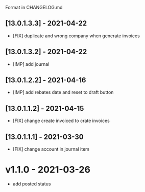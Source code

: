 Format in CHANGELOG.md

## [13.0.1.3.3] - 2021-04-22

- [FIX] duplicate and wrong company when generate invoices

## [13.0.1.3.2] - 2021-04-22

- [IMP] add journal

## [13.0.1.2.2] - 2021-04-16

- [IMP] add rebates date and reset to draft button

## [13.0.1.1.2] - 2021-04-15

- [FIX] change create invoiced to crate invoices

## [13.0.1.1.1] - 2021-03-30

- [FIX] change account in journal item

# v1.1.0 - 2021-03-26

- add posted status
